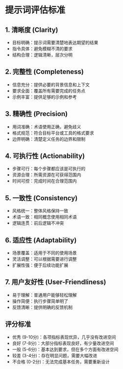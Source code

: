 # 提示词评估标准

## 1. 清晰度 (Clarity)
- 目标明确：提示词需要清楚地表达期望的结果
- 指令具体：避免模糊不清的要求
- 结构合理：逻辑清晰，层次分明

## 2. 完整性 (Completeness)
- 信息充分：提供必要的背景信息和上下文
- 要求全面：覆盖所有需要完成的任务点
- 示例丰富：提供足够的示例和参考

## 3. 精确性 (Precision)
- 用词准确：术语使用正确，避免歧义
- 格式规范：符合目标平台或工具的格式要求
- 边界明确：清楚定义任务的边界和限制

## 4. 可执行性 (Actionability)
- 步骤可行：每个步骤都应该是可执行的
- 资源合理：所需资源在可获得范围内
- 时间可控：完成时间在合理范围内

## 5. 一致性 (Consistency)
- 风格统一：整体风格保持一致
- 术语一致：相同概念使用相同术语
- 逻辑连贯：前后逻辑不冲突

## 6. 适应性 (Adaptability)
- 场景覆盖：适用于不同的使用场景
- 灵活调整：可以根据需要进行调整
- 扩展性强：便于后续功能扩展

## 7. 用户友好性 (User-Friendliness)
- 易于理解：普通用户能够轻松理解
- 操作简便：执行步骤简单明了
- 反馈清晰：提供明确的反馈机制

## 评分标准
- 优秀 (9-10分)：各项指标表现优异，几乎没有改进空间
- 良好 (7-8分)：大部分指标表现良好，有少量改进空间
- 一般 (5-6分)：基本达到要求，但在多个方面有改进空间
- 较差 (3-4分)：存在明显问题，需要大幅改进
- 不合格 (0-2分)：无法完成基本任务，需要重新设计